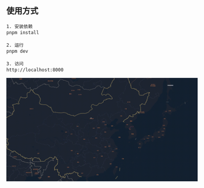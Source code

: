 ## 使用方式

```
1. 安装依赖
pnpm install

2. 运行
pnpm dev

3. 访问
http://localhost:8000
```

![alt text](20240704155758_rec_.gif)
